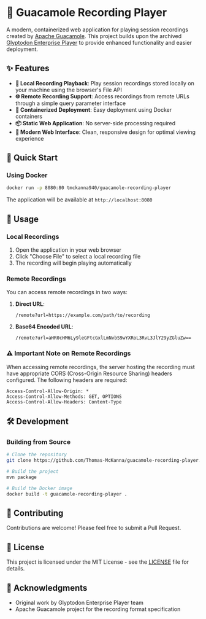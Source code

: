 # 🎥 Guacamole Recording Player

A modern, containerized web application for playing session recordings created by [Apache Guacamole](https://guacamole.apache.org/). This project builds upon the archived [Glyptodon Enterprise Player](https://github.com/glyptodon/glyptodon-enterprise-player) to provide enhanced functionality and easier deployment.

## ✨ Features

- **🎯 Local Recording Playback**: Play session recordings stored locally on your machine using the browser's File API
- **🌐 Remote Recording Support**: Access recordings from remote URLs through a simple query parameter interface
- **🐳 Containerized Deployment**: Easy deployment using Docker containers
- **📦 Static Web Application**: No server-side processing required
- **🎨 Modern Web Interface**: Clean, responsive design for optimal viewing experience

## 🚀 Quick Start

### Using Docker

```bash
docker run -p 8080:80 tmckanna940/guacamole-recording-player
```

The application will be available at `http://localhost:8080`

## 📖 Usage

### Local Recordings

1. Open the application in your web browser
2. Click "Choose File" to select a local recording file
3. The recording will begin playing automatically

### Remote Recordings

You can access remote recordings in two ways:

1. **Direct URL**:
   ```
   /remote?url=https://example.com/path/to/recording
   ```

2. **Base64 Encoded URL**:
   ```
   /remote?url=aHR0cHM6Ly9leGFtcGxlLmNvbS9wYXRoL3RvL3JlY29yZGluZw==
   ```

### ⚠️ Important Note on Remote Recordings

When accessing remote recordings, the server hosting the recording must have appropriate CORS (Cross-Origin Resource Sharing) headers configured. The following headers are required:

```
Access-Control-Allow-Origin: *
Access-Control-Allow-Methods: GET, OPTIONS
Access-Control-Allow-Headers: Content-Type
```

## 🛠️ Development

### Building from Source

```bash
# Clone the repository
git clone https://github.com/Thomas-McKanna/guacamole-recording-player.git

# Build the project
mvn package

# Build the Docker image
docker build -t guacamole-recording-player .
```

## 🤝 Contributing

Contributions are welcome! Please feel free to submit a Pull Request.

## 📄 License

This project is licensed under the MIT License - see the [LICENSE](LICENSE) file for details.

## 🙏 Acknowledgments

- Original work by Glyptodon Enterprise Player team
- Apache Guacamole project for the recording format specification

